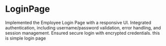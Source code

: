 # LoginPage
Implemented the Employee Login Page with a responsive UI. Integrated authentication, including username/password validation, error handling, and session management. Ensured secure login with encrypted credentials.
this is simple login page
